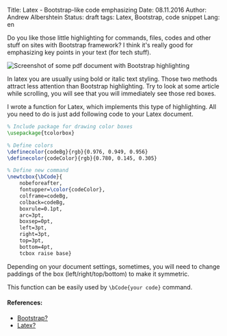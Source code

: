Title: Latex - Bootstrap-like code emphasizing
Date: 08.11.2016
Author: Andrew Albershtein
Status: draft
tags: Latex, Bootstrap, code snippet
Lang: en

Do you like those little highlighting for commands, files, codes and other stuff 
on sites with Bootstrap framework? I think it's really good for emphasizing key 
points in your text (for tech stuff).

![Screenshot of some pdf document with Bootstrap
highlighting]({filename}/images/latex_pdf_bcode_example.png)

In latex you are usually using bold or italic text styling. Those two methods
attract less attention than Bootstrap highlighting. Try to look at some article
while scrolling, you will see that you will immediately see those red boxes.

I wrote a function for Latex, which implements this type of highlighting. All you
need to do is just add following code to your Latex document.

```tex
% Include package for drawing color boxes
\usepackage{tcolorbox}

% Define colors
\definecolor{codeBg}{rgb}{0.976, 0.949, 0.956}
\definecolor{codeColor}{rgb}{0.780, 0.145, 0.305}

% Define new command
\newtcbox{\bCode}{
    nobeforeafter,
    fontupper=\color{codeColor},
    colframe=codeBg,
    colback=codeBg,
    boxrule=0.1pt,
    arc=3pt,
    boxsep=0pt,
    left=3pt,
    right=3pt,
    top=3pt,
    bottom=4pt,
    tcbox raise base}
```

Depending on your document settings, sometimes, you will need to change paddings 
of the box (left/right/top/bottom) to make it symmetric.

This function can be easily used by `\bCode{your code}` command.

#### References: ####

- [Bootstrap?](http://getbootstrap.com/)
- [Latex?](https://www.latex-project.org/)



